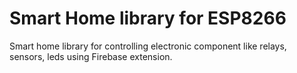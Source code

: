 <h1>Smart Home library for ESP8266</h1>

<text>Smart home library for controlling electronic component like relays, sensors, leds using Firebase extension.

